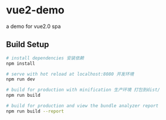 # vue2-demo
a demo for vue2.0 spa

## Build Setup

``` bash
# install dependencies 安装依赖
npm install

# serve with hot reload at localhost:8080 开发环境
npm run dev

# build for production with minification 生产环境 打包到dist/
npm run build

# build for production and view the bundle analyzer report
npm run build --report
```
